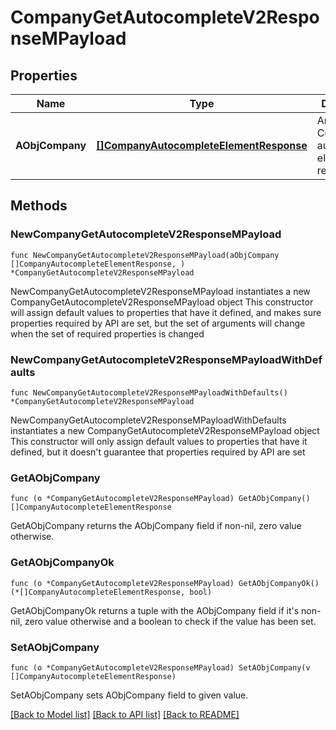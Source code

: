 # CompanyGetAutocompleteV2ResponseMPayload

## Properties

Name | Type | Description | Notes
------------ | ------------- | ------------- | -------------
**AObjCompany** | [**[]CompanyAutocompleteElementResponse**](CompanyAutocompleteElementResponse.md) | An array of Company autocomplete element response. | 

## Methods

### NewCompanyGetAutocompleteV2ResponseMPayload

`func NewCompanyGetAutocompleteV2ResponseMPayload(aObjCompany []CompanyAutocompleteElementResponse, ) *CompanyGetAutocompleteV2ResponseMPayload`

NewCompanyGetAutocompleteV2ResponseMPayload instantiates a new CompanyGetAutocompleteV2ResponseMPayload object
This constructor will assign default values to properties that have it defined,
and makes sure properties required by API are set, but the set of arguments
will change when the set of required properties is changed

### NewCompanyGetAutocompleteV2ResponseMPayloadWithDefaults

`func NewCompanyGetAutocompleteV2ResponseMPayloadWithDefaults() *CompanyGetAutocompleteV2ResponseMPayload`

NewCompanyGetAutocompleteV2ResponseMPayloadWithDefaults instantiates a new CompanyGetAutocompleteV2ResponseMPayload object
This constructor will only assign default values to properties that have it defined,
but it doesn't guarantee that properties required by API are set

### GetAObjCompany

`func (o *CompanyGetAutocompleteV2ResponseMPayload) GetAObjCompany() []CompanyAutocompleteElementResponse`

GetAObjCompany returns the AObjCompany field if non-nil, zero value otherwise.

### GetAObjCompanyOk

`func (o *CompanyGetAutocompleteV2ResponseMPayload) GetAObjCompanyOk() (*[]CompanyAutocompleteElementResponse, bool)`

GetAObjCompanyOk returns a tuple with the AObjCompany field if it's non-nil, zero value otherwise
and a boolean to check if the value has been set.

### SetAObjCompany

`func (o *CompanyGetAutocompleteV2ResponseMPayload) SetAObjCompany(v []CompanyAutocompleteElementResponse)`

SetAObjCompany sets AObjCompany field to given value.



[[Back to Model list]](../README.md#documentation-for-models) [[Back to API list]](../README.md#documentation-for-api-endpoints) [[Back to README]](../README.md)


